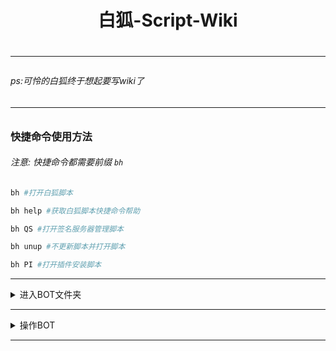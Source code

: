 <h1 align="center">白狐-Script-Wiki<h1/>
<hr/>
<h6>ps:可怜的白狐终于想起要写wiki了<h6/>
<hr/>

### 快捷命令使用方法

###### 注意: 快捷命令都需要前缀 `bh`

```sh
bh #打开白狐脚本
```

```sh
bh help #获取白狐脚本快捷命令帮助
```

```sh
bh QS #打开签名服务器管理脚本
```

```sh
bh unup #不更新脚本并打开脚本
```

```sh
bh PI #打开插件安装脚本
```

<hr/>

<details markdown='2'><summary>进入BOT文件夹</summary>

```sh
bh yz #进入Yunzai-Bot(云崽)文件夹
```
```sh
bh mz #进入Miao-Yunzai(喵崽)文件夹
```
```sh
bh tz #进入TRSS-Yunzai(时雨崽)文件夹
```
<details markdown='2'><summary>报错提示: 参数错误</summary>
 - 是否已安装相应BOT<br>
 - 名称是否拼写错误<br>
 - 大小写是否混用<br>
 - 是否更改过文件夹路径或名称<br>
</details>
</details>
<hr>
<details markdown='1'><summary>操作BOT</summary>

##### 请将下列 `YZ/MZ/TZ/路径` 替换为相应BOT简称或者路径[区分大小写]

```sh
bh YZ/MZ/TZ/路径 n #前台启动BOT
```

```sh
bh YZ/MZ/TZ/路径 start #后台启动BOT
```

```sh
bh YZ/MZ/TZ/路径 log #打开BOT后台日志
```

```sh
bh YZ/MZ/TZ/路径 stop #停止BOT后台运行
```

```sh
bh YZ/MZ/TZ/路径 login #重新配置BOT账号
```

```sh
bh YZ/MZ/TZ/路径 install [依赖名] #安装NPM依赖包
```

```sh
bh YZ/MZ/TZ/路径 qsign [签名服务器链接] #填写签名服务器链接
```

```sh
bh YZ/MZ/TZ/路径 up bot #更新BOT
```

```sh
bh YZ/MZ/TZ/路径 up pkg #更新NPM依赖包
```

```sh
bh YZ/MZ/TZ/路径 fix pkg #重新安装NPM依赖包
```

</details>
<hr/>
<br>
